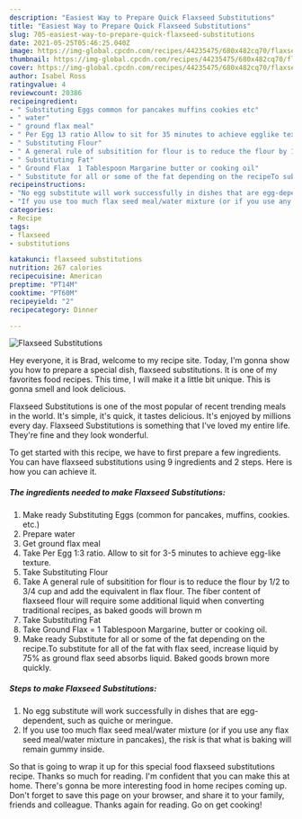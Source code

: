 ```yaml
---
description: "Easiest Way to Prepare Quick Flaxseed Substitutions"
title: "Easiest Way to Prepare Quick Flaxseed Substitutions"
slug: 705-easiest-way-to-prepare-quick-flaxseed-substitutions
date: 2021-05-25T05:46:25.040Z
image: https://img-global.cpcdn.com/recipes/44235475/680x482cq70/flaxseed-substitutions-recipe-main-photo.jpg
thumbnail: https://img-global.cpcdn.com/recipes/44235475/680x482cq70/flaxseed-substitutions-recipe-main-photo.jpg
cover: https://img-global.cpcdn.com/recipes/44235475/680x482cq70/flaxseed-substitutions-recipe-main-photo.jpg
author: Isabel Ross
ratingvalue: 4
reviewcount: 20386
recipeingredient:
- " Substituting Eggs common for pancakes muffins cookies etc"
- " water"
- " ground flax meal"
- " Per Egg 13 ratio Allow to sit for 35 minutes to achieve egglike texture"
- " Substituting Flour"
- " A general rule of subsitition for flour is to reduce the flour by 12 to 34 cup and add the equivalent in flax flour The fiber content of flaxseed flour will require some additional liquid when converting traditional recipes as baked goods will brown m"
- " Substituting Fat"
- " Ground Flax  1 Tablespoon Margarine butter or cooking oil"
- " Substitute for all or some of the fat depending on the recipeTo substitute for all of the fat with flax seed increase liquid by 75 as ground flax seed absorbs liquid Baked goods brown more quickly"
recipeinstructions:
- "No egg substitute will work successfully in dishes that are egg-dependent, such as quiche or meringue."
- "If you use too much flax seed meal/water mixture (or if you use any flax seed meal/water mixture in pancakes), the risk is that what is baking will remain gummy inside."
categories:
- Recipe
tags:
- flaxseed
- substitutions

katakunci: flaxseed substitutions 
nutrition: 267 calories
recipecuisine: American
preptime: "PT14M"
cooktime: "PT60M"
recipeyield: "2"
recipecategory: Dinner

---
```



![Flaxseed Substitutions](https://img-global.cpcdn.com/recipes/44235475/680x482cq70/flaxseed-substitutions-recipe-main-photo.jpg)

Hey everyone, it is Brad, welcome to my recipe site. Today, I'm gonna show you how to prepare a special dish, flaxseed substitutions. It is one of my favorites food recipes. This time, I will make it a little bit unique. This is gonna smell and look delicious.



Flaxseed Substitutions is one of the most popular of recent trending meals in the world. It's simple, it's quick, it tastes delicious. It's enjoyed by millions every day. Flaxseed Substitutions is something that I've loved my entire life. They're fine and they look wonderful.


To get started with this recipe, we have to first prepare a few ingredients. You can have flaxseed substitutions using 9 ingredients and 2 steps. Here is how you can achieve it.

<!--inarticleads1-->

##### The ingredients needed to make Flaxseed Substitutions:

1. Make ready  Substituting Eggs (common for pancakes, muffins, cookies. etc.)
1. Prepare  water
1. Get  ground flax meal
1. Take  Per Egg 1:3 ratio. Allow to sit for 3-5 minutes to achieve egg-like texture.
1. Take  Substituting Flour
1. Take  A general rule of subsitition for flour is to reduce the flour by 1/2 to 3/4 cup and add the equivalent in flax flour. The fiber content of flaxseed flour will require some additional liquid when converting traditional recipes, as baked goods will brown m
1. Take  Substituting Fat
1. Take  Ground Flax = 1 Tablespoon Margarine, butter or cooking oil.
1. Make ready  Substitute for all or some of the fat depending on the recipe.To substitute for all of the fat with flax seed, increase liquid by 75% as ground flax seed absorbs liquid. Baked goods brown more quickly.




<!--inarticleads2-->

##### Steps to make Flaxseed Substitutions:

1. No egg substitute will work successfully in dishes that are egg-dependent, such as quiche or meringue.
1. If you use too much flax seed meal/water mixture (or if you use any flax seed meal/water mixture in pancakes), the risk is that what is baking will remain gummy inside.




So that is going to wrap it up for this special food flaxseed substitutions recipe. Thanks so much for reading. I'm confident that you can make this at home. There's gonna be more interesting food in home recipes coming up. Don't forget to save this page on your browser, and share it to your family, friends and colleague. Thanks again for reading. Go on get cooking!
